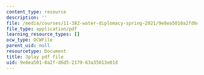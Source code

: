 ```yaml
---
content_type: resource
description: ''
file: /media/courses/11-382-water-diplomacy-spring-2021/9e8ea5010a2fd6d5217963a35013e01d_w2HASHQ8nYw.pdf
file_type: application/pdf
learning_resource_types: []
ocw_type: OCWFile
parent_uid: null
resourcetype: Document
title: 3play pdf file
uid: 9e8ea501-0a2f-d6d5-2179-63a35013e01d
---
```

